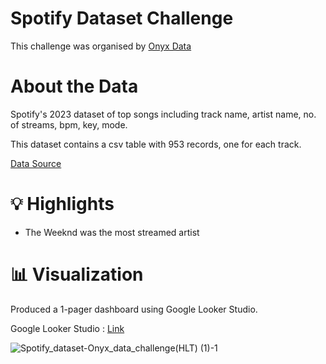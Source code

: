 # Spotify Dataset Challenge
This challenge was organised by [Onyx Data](https://onyxdata.ck.page/a12261b1fb)

# About the Data
Spotify's 2023 dataset of top songs including track name, artist name, no. of streams, bpm, key, mode.

This dataset contains a csv table with 953 records, one for each track.

[Data Source](https://onyxdata.ck.page/a12261b1fb)

# 💡 Highlights
- The Weeknd was the most streamed artist 

# 📊 Visualization
Produced a 1-pager dashboard using Google Looker Studio.

Google Looker Studio : [Link](https://lookerstudio.google.com/u/0/reporting/ed8061f0-a939-45d7-9d7d-796427c3e207?s=g7VbsOhxadM)

![Spotify_dataset-_Onyx_data_challenge_(HLT) (1)-1](https://github.com/haiilingg/Spotify-Dataset-Challenge/assets/130296433/b9c58cfc-51c5-46a5-a502-1939769c768f)

